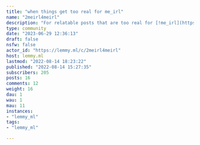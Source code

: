 ```yaml
---
title: "when things get too real for me_irl" 
name: "2meirl4meirl"
description: "For relatable posts that are too real for [!me_irl](https://lemmy.ml/c/me_irl). Meaning jokes/posts about mental health issues and self deprecating humour.This is a subreddit for memes that hit too close to home or are too real for communities like [!me_irl](https://lemmy.ml/c/me_irl)If you have depression, talk to a therapist, it really does help. You are not alone, and recovery is possible and worth it.If you find jokes about suicide, depression or self harm upsetting, this sub might not be the right place for you. This is a place for people who use self deprecating humor as a coping mechanism, not for those making fun of mental illness.With that out of the way, the rules are as follows:- **Asking for upvotes/downvotes will get you banned**. And any other vote related bullshit for that matter.- Posts *MUST* be in some way too real or hit to close to home. If it doesn't make you laugh and feel sad at the same time, don't post it here. Posts that do not fit the sub may be removed.- Being edgy doesn't make a post good. Post content that you find a bit too relatable, not something making fun of people with depression.- Posts should be titled 2meirl4meirl or some variation, but other titles are fine for ~~shitposts~~ self posts.- Be supportive. Most people here are going through something, and sometimes all it takes to improve a shitty day is just a little kindness from an Internet stranger.- Racism, misogyny, homophobia, transphobia, any other form of discrimination and general dickishness *will not be tolerated*.- Mark NSFW content as such. And please don't post NSFL content.- **Reposts are allowed**, but discouraged- Don't link to an image if it won't be there permanently. Basically, just don't link to files hosted on 4chan.- Again, please don't be an asshole."
type: community
date: "2023-06-29 12:36:13"
draft: false
nsfw: false
actor_id: "https://lemmy.ml/c/2meirl4meirl"
host: lemmy.ml
lastmod: "2022-08-14 18:23:22"
published: "2022-08-14 15:27:35"
subscribers: 205
posts: 16
comments: 12
weight: 16
dau: 1
wau: 1
mau: 11
instances:
- "lemmy_ml"
tags: 
- "lemmy_ml"

---
```

